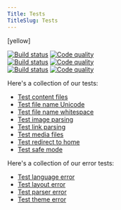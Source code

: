 ```yaml
---
Title: Tests
TitleSlug: Tests
---
```

[yellow]

[![Build status](https://travis-ci.org/datenstrom/yellow.svg?branch=master)](https://travis-ci.org/datenstrom/yellow) [![Code quality](https://img.shields.io/codacy/grade/f565b048bdff4b0e90391d3d93384b2f/master.svg)](https://app.codacy.com/project/markseu/yellow/dashboard)  
[![Build status](https://travis-ci.org/datenstrom/yellow-developers.svg?branch=master)](https://travis-ci.org/datenstrom/yellow-developers) [![Code quality](https://img.shields.io/codacy/grade/238ea263acd94e36a8dc105a9c0c80fa/master.svg)](https://app.codacy.com/project/markseu/yellow-developers/dashboard)  
[![Build status](https://travis-ci.org/datenstrom/yellow-extensions.svg?branch=master)](https://travis-ci.org/datenstrom/yellow-extensions) [![Code quality](https://img.shields.io/codacy/grade/38254c5c3b8247359d09e74267b70eaf/master.svg)](https://app.codacy.com/project/markseu/yellow-extensions/dashboard)  

Here's a collection of our tests:

* [Test content files](content-files)
* [Test file name Unicode](file-name-unicode-åäö)
* [Test file name whitespace](file-name-whitespace)
* [Test image parsing](image-parsing)
* [Test link parsing](link-parsing)
* [Test media files](media-files)
* [Test redirect to home](redirect-to-home)
* [Test safe mode](safe-mode)

Here's a collection of our error tests:

* [Test language error](page-language-error)
* [Test layout error](page-layout-error)
* [Test parser error](page-parser-error)
* [Test theme error](page-theme-error)
